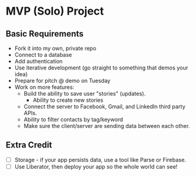 # MVP (Solo) Project

## Basic Requirements
- Fork it into my own, private repo
- Connect to a database
- Add authentication
- Use iterative development (go straight to something that demos your idea)
- Prepare for pitch @ demo on Tuesday
- Work on more features:
    - Build the ability to save user "stories" (updates).
        - Ability to create new stories
    - Connect the server to Facebook, Gmail, and LinkedIn third party APIs.
    - Ability to filter contacts by tag/keyword
    - Make sure the client/server are sending data between each other.

## Extra Credit

- [ ] Storage - if your app persists data, use a tool like Parse or Firebase. 
- [ ] Use Liberator, then deploy your app so the whole world can see!
